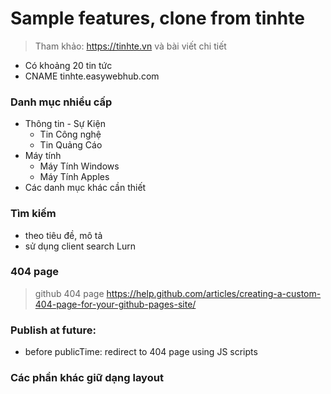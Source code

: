 # Sample features, clone from tinhte

> Tham khảo:  https://tinhte.vn và bài viết chi tiết

- Có khoảng 20 tin tức
- CNAME tinhte.easywebhub.com


### Danh mục nhiều cấp
 - Thông tin - Sự Kiện
   - Tin Công nghệ
   - Tin Quảng Cáo 
 - Máy tính
   - Máy Tính Windows
   - Máy Tính Apples
 - Các danh mục khác cần thiết
 
### Tìm kiếm
 - theo tiêu đề, mô tả
 - sử dụng client search Lurn

### 404 page
> github 404 page https://help.github.com/articles/creating-a-custom-404-page-for-your-github-pages-site/

### Publish at future:

- before publicTime:  redirect to 404 page using JS scripts

 
### Các phần khác giữ dạng layout
